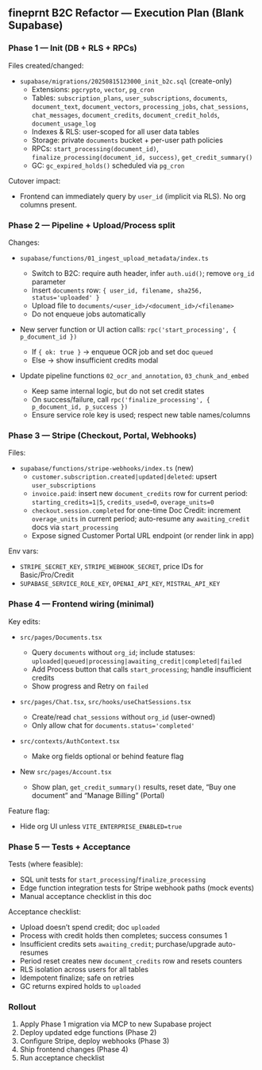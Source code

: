 ## fineprnt B2C Refactor — Execution Plan (Blank Supabase)

### Phase 1 — Init (DB + RLS + RPCs)

Files created/changed:
- `supabase/migrations/20250815123000_init_b2c.sql` (create-only)
  - Extensions: `pgcrypto`, `vector`, `pg_cron`
  - Tables: `subscription_plans`, `user_subscriptions`, `documents`, `document_text`, `document_vectors`, `processing_jobs`, `chat_sessions`, `chat_messages`, `document_credits`, `document_credit_holds`, `document_usage_log`
  - Indexes & RLS: user-scoped for all user data tables
  - Storage: private `documents` bucket + per-user path policies
  - RPCs: `start_processing(document_id)`, `finalize_processing(document_id, success)`, `get_credit_summary()`
  - GC: `gc_expired_holds()` scheduled via `pg_cron`

Cutover impact:
- Frontend can immediately query by `user_id` (implicit via RLS). No org columns present.

### Phase 2 — Pipeline + Upload/Process split

Changes:
- `supabase/functions/01_ingest_upload_metadata/index.ts`
  - Switch to B2C: require auth header, infer `auth.uid()`; remove `org_id` parameter
  - Insert `documents` row: `{ user_id, filename, sha256, status='uploaded' }`
  - Upload file to `documents/<user_id>/<document_id>/<filename>`
  - Do not enqueue jobs automatically

- New server function or UI action calls: `rpc('start_processing', { p_document_id })`
  - If `{ ok: true }` → enqueue OCR job and set doc `queued`
  - Else → show insufficient credits modal

- Update pipeline functions `02_ocr_and_annotation`, `03_chunk_and_embed`
  - Keep same internal logic, but do not set credit states
  - On success/failure, call `rpc('finalize_processing', { p_document_id, p_success })`
  - Ensure service role key is used; respect new table names/columns

### Phase 3 — Stripe (Checkout, Portal, Webhooks)

Files:
- `supabase/functions/stripe-webhooks/index.ts` (new)
  - `customer.subscription.created|updated|deleted`: upsert `user_subscriptions`
  - `invoice.paid`: insert new `document_credits` row for current period: `starting_credits=1|5`, `credits_used=0`, `overage_units=0`
  - `checkout.session.completed` for one-time Doc Credit: increment `overage_units` in current period; auto-resume any `awaiting_credit` docs via `start_processing`
  - Expose signed Customer Portal URL endpoint (or render link in app)

Env vars:
- `STRIPE_SECRET_KEY`, `STRIPE_WEBHOOK_SECRET`, price IDs for Basic/Pro/Credit
- `SUPABASE_SERVICE_ROLE_KEY`, `OPENAI_API_KEY`, `MISTRAL_API_KEY`

### Phase 4 — Frontend wiring (minimal)

Key edits:
- `src/pages/Documents.tsx`
  - Query `documents` without `org_id`; include statuses: `uploaded|queued|processing|awaiting_credit|completed|failed`
  - Add Process button that calls `start_processing`; handle insufficient credits
  - Show progress and Retry on `failed`

- `src/pages/Chat.tsx`, `src/hooks/useChatSessions.tsx`
  - Create/read `chat_sessions` without `org_id` (user-owned)
  - Only allow chat for `documents.status='completed'`

- `src/contexts/AuthContext.tsx`
  - Make org fields optional or behind feature flag

- New `src/pages/Account.tsx`
  - Show plan, `get_credit_summary()` results, reset date, “Buy one document” and “Manage Billing” (Portal)

Feature flag:
- Hide org UI unless `VITE_ENTERPRISE_ENABLED=true`

### Phase 5 — Tests + Acceptance

Tests (where feasible):
- SQL unit tests for `start_processing`/`finalize_processing`
- Edge function integration tests for Stripe webhook paths (mock events)
- Manual acceptance checklist in this doc

Acceptance checklist:
- Upload doesn’t spend credit; doc `uploaded`
- Process with credit holds then completes; success consumes 1
- Insufficient credits sets `awaiting_credit`; purchase/upgrade auto-resumes
- Period reset creates new `document_credits` row and resets counters
- RLS isolation across users for all tables
- Idempotent finalize; safe on retries
- GC returns expired holds to `uploaded`

### Rollout

1) Apply Phase 1 migration via MCP to new Supabase project
2) Deploy updated edge functions (Phase 2)
3) Configure Stripe, deploy webhooks (Phase 3)
4) Ship frontend changes (Phase 4)
5) Run acceptance checklist


